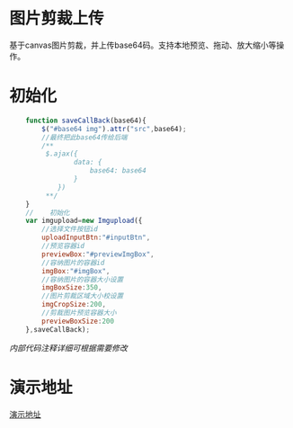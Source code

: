 # 图片剪裁上传
基于canvas图片剪裁，并上传base64码。支持本地预览、拖动、放大缩小等操作。
# 初始化
```javascript
    function saveCallBack(base64){
        $("#base64 img").attr("src",base64);
        //最终把此base64传给后端
        /**
         $.ajax({
                data: {
                    base64: base64
                }
            })
         **/
    }
    //    初始化
    var imgupload=new Imgupload({
        //选择文件按钮id
        uploadInputBtn:"#inputBtn",
        //预览容器id
        previewBox:"#previewImgBox",
        //容纳图片的容器id
        imgBox:"#imgBox",
        //容纳图片的容器大小设置
        imgBoxSize:350,
        //图片剪裁区域大小校设置
        imgCropSize:200,
        //剪裁图片预览容器大小
        previewBoxSize:200
    },saveCallBack);
```
*内部代码注释详细可根据需要修改*
# 演示地址
[演示地址](https://imgupload.duqing.ink/)
